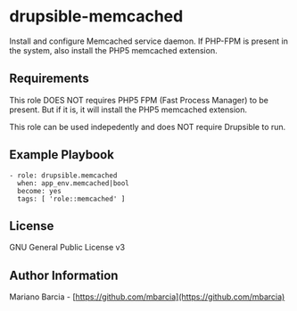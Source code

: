 drupsible-memcached
===================

Install and configure Memcached service daemon. If PHP-FPM is present in the system, also install the PHP5 memcached extension.

Requirements
------------

This role DOES NOT requires PHP5 FPM (Fast Process Manager) to be present. But if it is, it will install the PHP5 memcached extension.

This role can be used indepedently and does NOT require Drupsible to run.

Example Playbook
----------------

```
- role: drupsible.memcached
  when: app_env.memcached|bool
  become: yes
  tags: [ 'role::memcached' ]
```

License
-------

GNU General Public License v3

Author Information
------------------

Mariano Barcia - [https://github.com/mbarcia](https://github.com/mbarcia)
